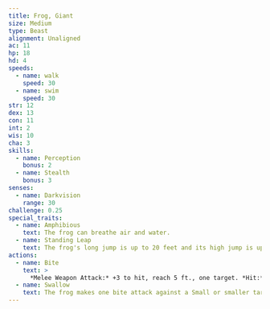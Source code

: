 ```yaml
---
title: Frog, Giant
size: Medium
type: Beast
alignment: Unaligned
ac: 11
hp: 18
hd: 4
speeds:
  - name: walk
    speed: 30
  - name: swim
    speed: 30
str: 12
dex: 13
con: 11
int: 2
wis: 10
cha: 3
skills:
  - name: Perception
    bonus: 2
  - name: Stealth
    bonus: 3
senses:
  - name: Darkvision
    range: 30
challenge: 0.25
special_traits:
  - name: Amphibious
    text: The frog can breathe air and water.
  - name: Standing Leap
    text: The frog's long jump is up to 20 feet and its high jump is up to 10 feet, with or without a running start.
actions:
  - name: Bite
    text: >
      *Melee Weapon Attack:* +3 to hit, reach 5 ft., one target. *Hit:* 4 (1d6 + 1) piercing damage, and the target is grappled (escape DC 11). Until this grapple ends, the target is restrained, and the frog can't bite another target.
  - name: Swallow
    text: The frog makes one bite attack against a Small or smaller target it is grappling. If the attack hits,  the target is swallowed, and the grapple ends. The swallowed target is blinded and restrained, it has total cover against attacks and other effects outside the frog,  and it takes 5 (2d4) acid damage at the start of each of the frog's turns. The frog can have only one target swallowed at a time. If the frog dies, a swallowed creature is no longer restrained by it and can escape from the corpse using 5 feet of movement, exiting prone.
---
```

